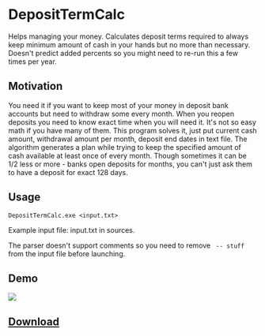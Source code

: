 # DepositTermCalc
Helps managing your money. Calculates deposit terms required to always keep minimum amount of cash in your hands but no more than necessary. Doesn't predict added percents so you might need to re-run this a few times per year.

## Motivation
You need it if you want to keep most of your money in deposit bank accounts but need to withdraw some every month.
When you reopen deposits you need to know exact time when you will need it.
It's not so easy math if you have many of them.
This program solves it, just put current cash amount, withdrawal amount per month, deposit end dates in text file.
The algorithm generates a plan while trying to keep the specified amount of cash available at least once of every month.
Though sometimes it can be 1/2 less or more - banks open deposits for months, you can't just ask them to have a deposit for exact 128 days.

## Usage
`DepositTermCalc.exe <input.txt>`

Example input file: input.txt in sources.

The parser doesn't support comments so you need to remove ` -- stuff` from the input file before launching.

## Demo
<img src="https://i.imgur.com/0MPwAwi.png" />

## <a href="https://github.com/AqlaSolutions/DepositTermCalc/releases">Download</a>
